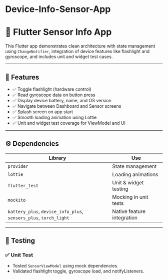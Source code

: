# Device-Info-Sensor-App

# 📱 Flutter Sensor Info App

This Flutter app demonstrates clean architecture with state management using `ChangeNotifier`, integration of device features like flashlight and gyroscope, and includes unit and widget test cases.

---

## 🚀 Features

- ✅ Toggle flashlight (hardware control)
- ✅ Read gyroscope data on button press
- ✅ Display device battery, name, and OS version
- ✅ Navigate between Dashboard and Sensor screens
- ✅ Splash screen on app start
- ✅ Smooth loading animation using Lottie
- ✅ Unit and widget test coverage for ViewModel and UI

---

## ⚙️ Dependencies

| Library | Use |
|--------|-----|
| `provider` | State management |
| `lottie` | Loading animations |
| `flutter_test` | Unit & widget testing |
| `mockito` | Mocking in unit tests |
| `battery_plus`, `device_info_plus`, `sensors_plus`, `torch_light` | Native feature integration |

---

## 🧪 Testing

### ✅ Unit Test
- Tested `SensorViewModel` using mock dependencies.
- Validated flashlight toggle, gyroscope load, and notifyListeners.




